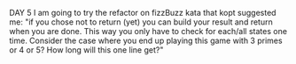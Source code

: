 DAY 5
I am going to try the refactor on fizzBuzz kata that kopt suggested me:
"if you chose not to return (yet) you can build your result and return when you are done. This way you only have to check for each/all states one time.
Consider the case where you end up playing this game with 3 primes or 4 or 5? How long will this one line get?"


